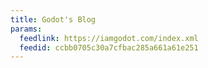 ```yaml
---
title: Godot's Blog
params:
  feedlink: https://iamgodot.com/index.xml
  feedid: ccbb0705c30a7cfbac285a661a61e251
---
```

